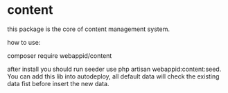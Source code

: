 # content

this package is the core of content management system.

how to use:

composer require webappid/content

after install you should run seeder use php artisan webappid:content:seed. You can add this lib into autodeploy, all default data will check the existing data fist before insert the new data. 
